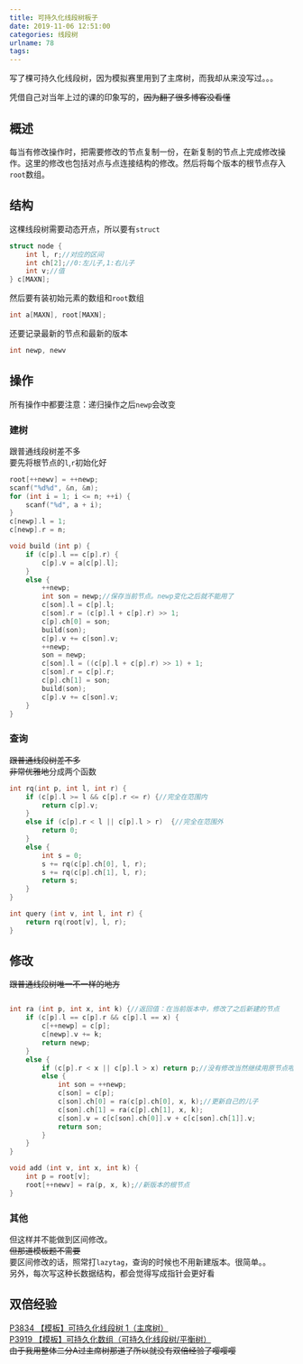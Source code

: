 ```yaml
---
title: 可持久化线段树板子
date: 2019-11-06 12:51:00
categories: 线段树
urlname: 78
tags:
---
```

<!--markdown-->写了棵可持久化线段树，因为模拟赛里用到了主席树，而我却从来没写过。。。  
凭借自己对当年上过的课的印象写的，~~因为翻了很多博客没看懂~~  
## 概述
每当有修改操作时，把需要修改的节点复制一份，在新复制的节点上完成修改操作。这里的修改也包括对点与点连接结构的修改。然后将每个版本的根节点存入`root`数组。
## 结构
这棵线段树需要动态开点，所以要有`struct`
```cpp
struct node {
	int l, r;//对应的区间
	int ch[2];//0:左儿子,1:右儿子
	int v;//值
} c[MAXN];
```
然后要有装初始元素的数组和`root`数组
```cpp
int a[MAXN], root[MAXN];
```
还要记录最新的节点和最新的版本
```cpp
int newp, newv
```
## 操作
所有操作中都要注意：递归操作之后`newp`会改变
### 建树
跟普通线段树差不多  
要先将根节点的`l`,`r`初始化好  
```cpp
root[++newv] = ++newp;
scanf("%d%d", &n, &m);
for (int i = 1; i <= n; ++i) {
	scanf("%d", a + i);
}
c[newp].l = 1;
c[newp].r = n;
```
```cpp
void build (int p) {
	if (c[p].l == c[p].r) {
		c[p].v = a[c[p].l];
	}
	else {
		++newp;
		int son = newp;//保存当前节点。newp变化之后就不能用了
		c[son].l = c[p].l;
		c[son].r = (c[p].l + c[p].r) >> 1;
		c[p].ch[0] = son;
		build(son);
		c[p].v += c[son].v;
		++newp;
		son = newp;
		c[son].l = ((c[p].l + c[p].r) >> 1) + 1;
		c[son].r = c[p].r;
		c[p].ch[1] = son;
		build(son);
		c[p].v += c[son].v;
	}
}
```
### 查询
~~跟普通线段树差不多~~   
~~非常优雅地~~分成两个函数
```cpp
int rq(int p, int l, int r) {
	if (c[p].l >= l && c[p].r <= r) {//完全在范围内
		return c[p].v;
	}
	else if (c[p].r < l || c[p].l > r)  {//完全在范围外
		return 0;
	}
	else {
		int s = 0;
		s += rq(c[p].ch[0], l, r);
		s += rq(c[p].ch[1], l, r);
		return s;
	}
}

int query (int v, int l, int r) {
	return rq(root[v], l, r);
}
```
## 修改
~~跟普通线段树唯一不一样的地方~~
```cpp

int ra (int p, int x, int k) {//返回值：在当前版本中，修改了之后新建的节点
	if (c[p].l == c[p].r && c[p].l == x) {
		c[++newp] = c[p];
		c[newp].v += k;
		return newp;
	}
	else {
		if (c[p].r < x || c[p].l > x) return p;//没有修改当然继续用原节点啦
		else {
            int son = ++newp;
			c[son] = c[p];
			c[son].ch[0] = ra(c[p].ch[0], x, k);//更新自己的儿子
			c[son].ch[1] = ra(c[p].ch[1], x, k);
			c[son].v = c[c[son].ch[0]].v + c[c[son].ch[1]].v;
			return son;
		}
	}
}

void add (int v, int x, int k) {
	int p = root[v];
	root[++newv] = ra(p, x, k);//新版本的根节点
}
```
### 其他
但这样并不能做到区间修改。  
~~但那道模板题不需要~~  
要区间修改的话，照常打`lazytag`，查询的时候也不用新建版本。很简单。。  
另外，每次写这种长数据结构，都会觉得写成指针会更好看

## 双倍经验
[P3834 【模板】可持久化线段树 1（主席树）](https://www.luogu.org/problem/P3834)  
[P3919 【模板】可持久化数组（可持久化线段树/平衡树）](https://www.luogu.org/problem/P3919)  
~~由于我用整体二分A过主席树那道了所以就没有双倍经验了嘤嘤嘤~~  